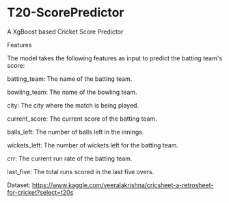 # T20-ScorePredictor

A XgBoost based Cricket Score Predictor

Features

The model takes the following features as input to predict the batting team's score:

 batting_team: The name of the batting team.
 
 bowling_team: The name of the bowling team.
 
 city: The city where the match is being played.
 
 current_score: The current score of the batting team.
 
 balls_left: The number of balls left in the innings.
 
 wickets_left: The number of wickets left for the batting team.
 
 crr: The current run rate of the batting team.
 
 last_five: The total runs scored in the last five overs.

Dataset: https://www.kaggle.com/veeralakrishna/cricsheet-a-retrosheet-for-cricket?select=t20s

